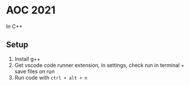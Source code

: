 # AOC 2021

In C++

## Setup

1. Install g++
2. Get vscode code runner extension, in settings, check run in terminal + save files on run
3. Run code with `ctrl + alt + n`
